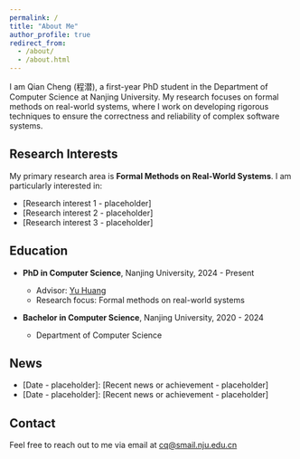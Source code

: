 ```yaml
---
permalink: /
title: "About Me"
author_profile: true
redirect_from:
  - /about/
  - /about.html
---
```


I am Qian Cheng (程潜), a first-year PhD student in the Department of Computer Science at Nanjing University. My research focuses on formal methods on real-world systems, where I work on developing rigorous techniques to ensure the correctness and reliability of complex software systems.

## Research Interests

My primary research area is **Formal Methods on Real-World Systems**. I am particularly interested in:
- [Research interest 1 - placeholder]
- [Research interest 2 - placeholder]
- [Research interest 3 - placeholder]

## Education

- **PhD in Computer Science**, Nanjing University, 2024 - Present
  - Advisor: [Yu Huang](https://cs.nju.edu.cn/yuhuang/)
  - Research focus: Formal methods on real-world systems

- **Bachelor in Computer Science**, Nanjing University, 2020 - 2024
  - Department of Computer Science

## News

- [Date - placeholder]: [Recent news or achievement - placeholder]
- [Date - placeholder]: [Recent news or achievement - placeholder]

## Contact

Feel free to reach out to me via email at cq@smail.nju.edu.cn